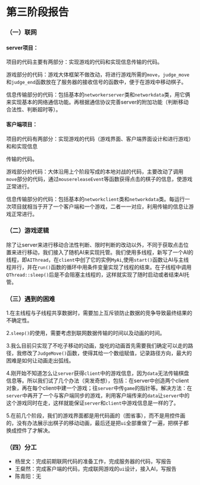 # 第三阶段报告

### （一）联网

#### server项目：

项目的代码主要有两部分：实现游戏的代码和实现信息传输的代码。

游戏部分的代码：游戏大体框架不做改动，将进行游戏所需的`move`，`judge_move`和`judge_end`函数放在了服务器的接收信号的函数中，便于在游戏中移动棋子。

信息传输部分的代码：包括基本的`networkerserver`类和`networkdata`类，用它俩来实现基本的网络通信功能。再根据通信协议完善server的附加功能（判断移动合法性、判断超时等）。

#### 客户端项目：

项目的代码有两部分：实现游戏的代码（游戏界面、客户端界面设计和进行游戏）和和实现信息

传输的代码。

游戏部分的代码：大体沿用上个阶段写成的本地对战的代码，主要改动了调用`move`部分的代码，通过`mousereleaseEvent`等函数获得点击的棋子的信息，使游戏正常进行。

信息传输部分的代码：包括基本的`networkclient`类和`networkdata`类。每运行一次项目就相当于开了一个客户端和一个游戏，二者一一对应，利用传输的信息让游戏正常进行。



### （二）游戏逻辑

除了让server来进行移动合法性判断、限时判断的改动以外，不同于获取点击位置来进行移动，我们接入了随机AI来实现托管。我们使用多线程，新写了一个AI的线程，即`AIThread`，在`client`中创了它的实例`MyAi`,使用`start()`函数让AI与主线程并行，并在`run()`函数的循环中用条件变量实现了线程的结束。在子线程中调用`QThread::sleep()`后是不会阻塞主线程的，这样就实现了随时启动或者结束AI托管。

### （三）遇到的困难

1.在主线程与子线程共享数据时，需要加上互斥锁防止数据的竞争导致最终结果的不确定性。

2.`sleep()`的使用，需要考虑到联网数据传输的时间以及动画的时间。

3.我么目前只实现了不吃子移动的动画，旋吃的动画首先需要我们确定可以走的路径，我修改了`JudgeMove()`函数，使得其给一个数组赋值，记录路径方向，最大的困难是如何让动画走出弧线。

4.刚开始不知道怎么让`server`获得`client`中的游戏信息，因为`data`无法传输棋盘信息等。所以我们试了几个办法（突发奇想），包括：在server中创造两个client对象，再在每个client中建一个游戏；往`server`中传`game`的指针等。解决方法：在`server`中再开了一个与客户端同步的游戏，利用客户端传来的`data`让`server`中的这个游戏同时在走，这样就能保证`server`和`client`中游戏信息是一样的了。

5.在前几个阶段，我们的游戏界面都是用代码画的（图省事），而不是用控件画的，没有办法展示出棋子的移动动画，最后还是把`ui`全部重做了一遍，把棋子都换成控件了才解决。



### （四）分工

* 杨昱文：完成前期联网代码的准备工作，完成服务器的代码，写报告
* 王粲然：完成客户端的代码，完成联网游戏的`ui`设计，接入AI，写报告
* 陈青阳：无

